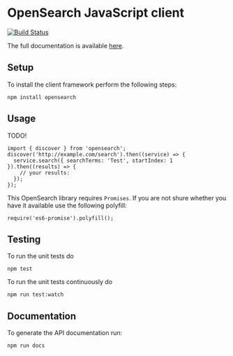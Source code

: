 # OpenSearch JavaScript client

[![Build Status](https://travis-ci.org/eoxc/opensearch.svg?branch=master)](https://travis-ci.org/eoxc/opensearch)


The full documentation is available [here](http://eoxc.github.io/opensearch/).

## Setup

To install the client framework perform the following steps:

    npm install opensearch

## Usage

TODO!

    import { discover } from 'opensearch';
    discover('http://example.com/search').then((service) => {
      service.search({ searchTerms: 'Test', startIndex: 1 }).then((results) => {
        // your results:
      });
    });


This OpenSearch library requires `Promises`. If you are not shure whether you
have it available use the following polyfill:

    require('es6-promise').polyfill();

## Testing

To run the unit tests do

    npm test

To run the unit tests continuously do

    npm run test:watch

## Documentation

To generate the API documentation run:

    npm run docs
